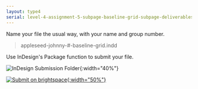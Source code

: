 ```yaml
---
layout: type4
serial: level-4-assignment-5-subpage-baseline-grid-subpage-deliverables
---
```

Name your file the usual way, with your name and group number.

> appleseed-johnny-#-baseline-grid.indd

Use InDesign's Package function to submit your file.

![InDesign Submission Folder]({{site.url}}/svg/submission-indesign-package.svg){:width="40%"}

<a href="{{ site.data.type4[4].brightspace[0].bs_url }}" title="Submit on Brightspace" target="_blank">![Submit on brightspace]({{site.url}}/svg/button-submit-brightspace.svg){:width="50%"}</a>